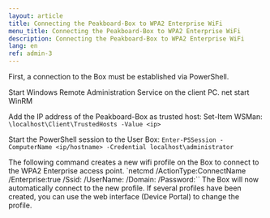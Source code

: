 ```yaml
---
layout: article
title: Connecting the Peakboard-Box to WPA2 Enterprise WiFi
menu_title: Connecting the Peakboard-Box to WPA2 Enterprise WiFi
description: Connecting the Peakboard-Box to WPA2 Enterprise WiFi
lang: en
ref: admin-3
---
```


First, a connection to the Box must be established via PowerShell.

Start Windows Remote Administration Service on the client PC.
net start WinRM

Add the IP address of the Peakboard-Box as trusted host:
Set-Item WSMan: `\localhost\Client\TrustedHosts -Value <ip>`

Start the PowerShell session to the User Box:
`Enter-PSSession -ComputerName <ip/hostname> -Credential localhost\administrator`

The following command creates a new wifi profile on the Box to connect to the WPA2 Enterprise access point.
`netcmd /ActionType:ConnectName /Enterprise:true /Ssid:<ssid> /UserName:<login> /Domain:<domain> /Password:<password>``
The Box will now automatically connect to the new profile. If several profiles have been created, you can use the web interface (Device Portal) to change the profile.
